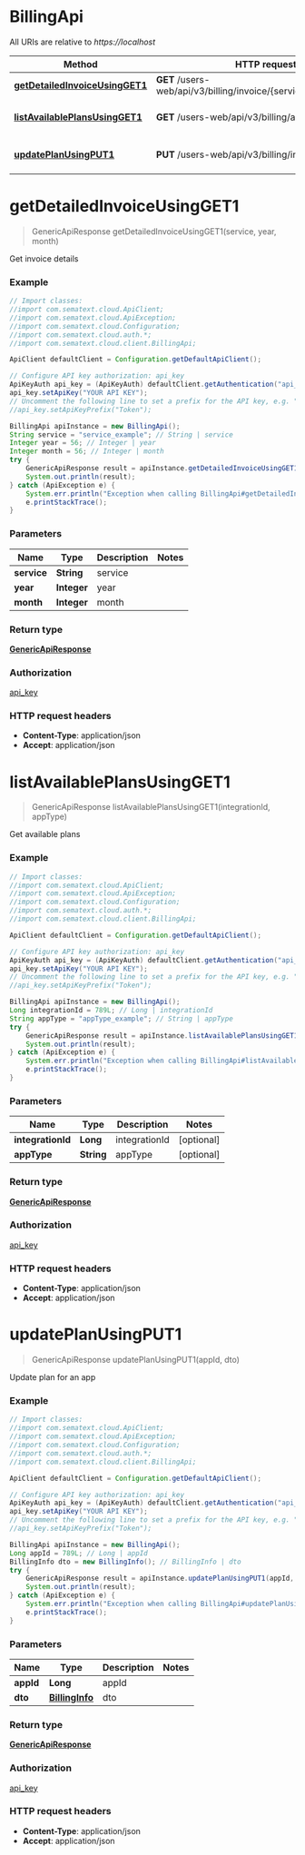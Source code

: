 # BillingApi

All URIs are relative to *https://localhost*

| Method                                                                       | HTTP request                                                       | Description            |
| ---------------------------------------------------------------------------- | ------------------------------------------------------------------ | ---------------------- |
| [**getDetailedInvoiceUsingGET1**](BillingApi.md#getDetailedInvoiceUsingGET1) | **GET** /users-web/api/v3/billing/invoice/{service}/{year}/{month} | Get invoice details    |
| [**listAvailablePlansUsingGET1**](BillingApi.md#listAvailablePlansUsingGET1) | **GET** /users-web/api/v3/billing/availablePlans                   | Get available plans    |
| [**updatePlanUsingPUT1**](BillingApi.md#updatePlanUsingPUT1)                 | **PUT** /users-web/api/v3/billing/info/{appId}                     | Update plan for an app |


<a name="getDetailedInvoiceUsingGET1"></a>
# **getDetailedInvoiceUsingGET1**
> GenericApiResponse getDetailedInvoiceUsingGET1(service, year, month)

Get invoice details

### Example
```java
// Import classes:
//import com.sematext.cloud.ApiClient;
//import com.sematext.cloud.ApiException;
//import com.sematext.cloud.Configuration;
//import com.sematext.cloud.auth.*;
//import com.sematext.cloud.client.BillingApi;

ApiClient defaultClient = Configuration.getDefaultApiClient();

// Configure API key authorization: api_key
ApiKeyAuth api_key = (ApiKeyAuth) defaultClient.getAuthentication("api_key");
api_key.setApiKey("YOUR API KEY");
// Uncomment the following line to set a prefix for the API key, e.g. "Token" (defaults to null)
//api_key.setApiKeyPrefix("Token");

BillingApi apiInstance = new BillingApi();
String service = "service_example"; // String | service
Integer year = 56; // Integer | year
Integer month = 56; // Integer | month
try {
    GenericApiResponse result = apiInstance.getDetailedInvoiceUsingGET1(service, year, month);
    System.out.println(result);
} catch (ApiException e) {
    System.err.println("Exception when calling BillingApi#getDetailedInvoiceUsingGET1");
    e.printStackTrace();
}
```

### Parameters

| Name        | Type        | Description | Notes |
| ----------- | ----------- | ----------- | ----- |
| **service** | **String**  | service     |
| **year**    | **Integer** | year        |
| **month**   | **Integer** | month       |

### Return type

[**GenericApiResponse**](GenericApiResponse.md)

### Authorization

[api_key](../README.md#api_key)

### HTTP request headers

 - **Content-Type**: application/json
 - **Accept**: application/json

<a name="listAvailablePlansUsingGET1"></a>
# **listAvailablePlansUsingGET1**
> GenericApiResponse listAvailablePlansUsingGET1(integrationId, appType)

Get available plans

### Example
```java
// Import classes:
//import com.sematext.cloud.ApiClient;
//import com.sematext.cloud.ApiException;
//import com.sematext.cloud.Configuration;
//import com.sematext.cloud.auth.*;
//import com.sematext.cloud.client.BillingApi;

ApiClient defaultClient = Configuration.getDefaultApiClient();

// Configure API key authorization: api_key
ApiKeyAuth api_key = (ApiKeyAuth) defaultClient.getAuthentication("api_key");
api_key.setApiKey("YOUR API KEY");
// Uncomment the following line to set a prefix for the API key, e.g. "Token" (defaults to null)
//api_key.setApiKeyPrefix("Token");

BillingApi apiInstance = new BillingApi();
Long integrationId = 789L; // Long | integrationId
String appType = "appType_example"; // String | appType
try {
    GenericApiResponse result = apiInstance.listAvailablePlansUsingGET1(integrationId, appType);
    System.out.println(result);
} catch (ApiException e) {
    System.err.println("Exception when calling BillingApi#listAvailablePlansUsingGET1");
    e.printStackTrace();
}
```

### Parameters

| Name              | Type       | Description   | Notes      |
| ----------------- | ---------- | ------------- | ---------- |
| **integrationId** | **Long**   | integrationId | [optional] |
| **appType**       | **String** | appType       | [optional] |

### Return type

[**GenericApiResponse**](GenericApiResponse.md)

### Authorization

[api_key](../README.md#api_key)

### HTTP request headers

 - **Content-Type**: application/json
 - **Accept**: application/json

<a name="updatePlanUsingPUT1"></a>
# **updatePlanUsingPUT1**
> GenericApiResponse updatePlanUsingPUT1(appId, dto)

Update plan for an app

### Example
```java
// Import classes:
//import com.sematext.cloud.ApiClient;
//import com.sematext.cloud.ApiException;
//import com.sematext.cloud.Configuration;
//import com.sematext.cloud.auth.*;
//import com.sematext.cloud.client.BillingApi;

ApiClient defaultClient = Configuration.getDefaultApiClient();

// Configure API key authorization: api_key
ApiKeyAuth api_key = (ApiKeyAuth) defaultClient.getAuthentication("api_key");
api_key.setApiKey("YOUR API KEY");
// Uncomment the following line to set a prefix for the API key, e.g. "Token" (defaults to null)
//api_key.setApiKeyPrefix("Token");

BillingApi apiInstance = new BillingApi();
Long appId = 789L; // Long | appId
BillingInfo dto = new BillingInfo(); // BillingInfo | dto
try {
    GenericApiResponse result = apiInstance.updatePlanUsingPUT1(appId, dto);
    System.out.println(result);
} catch (ApiException e) {
    System.err.println("Exception when calling BillingApi#updatePlanUsingPUT1");
    e.printStackTrace();
}
```

### Parameters

| Name      | Type                              | Description | Notes |
| --------- | --------------------------------- | ----------- | ----- |
| **appId** | **Long**                          | appId       |
| **dto**   | [**BillingInfo**](BillingInfo.md) | dto         |

### Return type

[**GenericApiResponse**](GenericApiResponse.md)

### Authorization

[api_key](../README.md#api_key)

### HTTP request headers

 - **Content-Type**: application/json
 - **Accept**: application/json
